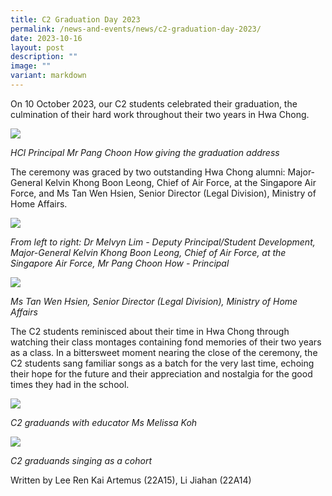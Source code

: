 ```yaml
---
title: C2 Graduation Day 2023
permalink: /news-and-events/news/c2-graduation-day-2023/
date: 2023-10-16
layout: post
description: ""
image: ""
variant: markdown
---
```

On 10 October 2023, our C2 students celebrated their graduation, the culmination of their hard work throughout their two years in Hwa Chong.

![](/uploads/C2_Grad_Day_2023_1_2f88d91106.jpg)

_HCI Principal Mr Pang Choon How giving the graduation address_

The ceremony was graced by two outstanding Hwa Chong alumni: Major-General Kelvin Khong Boon Leong, Chief of Air Force, at the Singapore Air Force, and Ms Tan Wen Hsien, Senior Director (Legal Division), Ministry of Home Affairs.

![](/uploads/C2_Grad_Day_2023_2_04c7065948.jpg)

_From left to right:_ _Dr Melvyn Lim - Deputy Principal/Student Development, Major-General Kelvin Khong Boon Leong, Chief of Air Force, at the Singapore Air Force, Mr Pang Choon How - Principal_

![](/uploads/C2_Grad_Day_2023_3_157180f1c9.jpg)

_Ms Tan Wen Hsien, Senior Director (Legal Division), Ministry of Home Affairs_

The C2 students reminisced about their time in Hwa Chong through watching their class montages containing fond memories of their two years as a class. In a bittersweet moment nearing the close of the ceremony, the C2 students sang familiar songs as a batch for the very last time, echoing their hope for the future and their appreciation and nostalgia for the good times they had in the school.

![](/uploads/C2_Grad_Day_2023_4_89d35e8f4a.jpg)

_C2 graduands with educator Ms Melissa Koh_

![](/uploads/C2_Grad_Day_2023_5_5dab06979b.jpg)

_C2 graduands singing as a cohort_

Written by Lee Ren Kai Artemus (22A15), Li Jiahan (22A14)